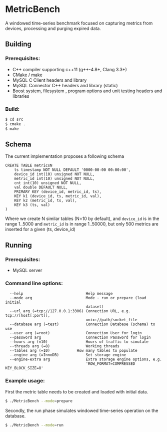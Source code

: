 # MetricBench

A windowed time-series benchmark focused on capturing metrics from devices, processing and purging expired data.

## Building

### Prerequisites:

* C++ compiler supporting c++11 (g++-4.8+, Clang 3.3+)
* CMake / make
* MySQL C Client headers and library
* MySQL Connector C++ headers and library (static)
* Boost system, filesystem , program options and unit testing headers and libraries

### Build:

```bash
$ cd src
$ cmake .
$ make
```

## Schema
The current implementation proposes a following schema

```
CREATE TABLE metricsN
	ts timestamp NOT NULL DEFAULT '0000-00-00 00:00:00',
	device_id int(10) unsigned NOT NULL,
	metric_id int(10) unsigned NOT NULL,
	cnt int(10) unsigned NOT NULL,
	val double DEFAULT NULL,
	PRIMARY KEY (device_id, metric_id, ts),
	KEY k1 (device_id, ts, metric_id, val),
	KEY k2 (metric_id, ts, val),
	KEY k3 (ts, val)
)
```

Where we create N similar tables (N=10 by default), and `device_id` is in the range 1..5000 and `metric_id` is in range 1..50000, but only 500 metrics are inserted for a given (ts, device_id)
		    
		    

## Running

### Prerequisites: 

* MySQL server

### Command line options:

```
  --help                            Help message
  --mode arg                        Mode - run or prepare (load initial 
                                    dataset)
  --url arg (=tcp://127.0.0.1:3306) Connection URL, e.g. tcp://[host[:port]], 
                                    unix://path/socket_file 
  --database arg (=test)            Connection Database (schema) to use
  --user arg (=root)                Connection User for login
  --password arg                    Connection Password for login
  --hours arg (=10)                 Hours of traffic to simulate
  --threads arg (=8)                Working threads
  --tables arg (=10)		    How many tables to populate
  --engine arg (=InnoDB)            Set storage engine
  --engine-extra arg                Extra storage engine options, e.g. 
                                    'ROW_FORMAT=COMPRESSED KEY_BLOCK_SIZE=8'
```

### Example usage:

First the metric table needs to be created and loaded with initial data.

```bash
$ ./MetricBench --mode=prepare
```

Secondly, the run phase simulates windowed time-series operation on the database.

```bash
$ ./MetricBench --mode=run
```



